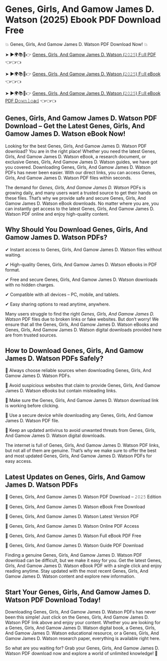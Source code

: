 # Genes, Girls, And Gamow James D. Watson (2025) Ebook PDF Download Free

💥 Genes, Girls, And Gamow James D. Watson PDF Download Now! 💥

➤ ►🌍📚📱👉 [Genes, Girls, And Gamow James D. Watson (𝟸𝟶𝟸𝟻) F𝚞ll PDF](https://getpdf.xyz/genes-girls-and-gamow-james-d.-watson) 👈👈👈


➤ ►🌍📚📱👉 [Genes, Girls, And Gamow James D. Watson (𝟸𝟶𝟸𝟻) F𝚞ll eBook](https://getpdf.xyz/genes-girls-and-gamow-james-d.-watson) 👈👈👈


➤ ►🌍📚📱👉 [Genes, Girls, And Gamow James D. Watson (𝟸𝟶𝟸𝟻) F𝚞ll eBook PDF D𝚘𝚠𝚗𝚕𝚘a𝚍](https://getpdf.xyz/genes-girls-and-gamow-james-d.-watson) 👈👈👈


## Genes, Girls, And Gamow James D. Watson PDF Download – Get the Latest Genes, Girls, And Gamow James D. Watson eBook Now!

Looking for the best Genes, Girls, And Gamow James D. Watson PDF download? You are in the right place! Whether you need the latest Genes, Girls, And Gamow James D. Watson eBook, a research document, or exclusive Genes, Girls, And Gamow James D. Watson guides, we have got you covered. Downloading Genes, Girls, And Gamow James D. Watson PDFs has never been easier. With our direct links, you can access Genes, Girls, And Gamow James D. Watson PDF files within seconds.

The demand for *Genes, Girls, And Gamow James D. Watson* PDFs is growing daily, and many users want a trusted source to get their hands on these files. That’s why we provide safe and secure Genes, Girls, And Gamow James D. Watson eBook downloads. No matter where you are, you can instantly get access to the latest Genes, Girls, And Gamow James D. Watson PDF online and enjoy high-quality content.

## Why Should You Download Genes, Girls, And Gamow James D. Watson PDFs?

✔ Instant access to Genes, Girls, And Gamow James D. Watson files without waiting.

✔ High-quality Genes, Girls, And Gamow James D. Watson eBooks in PDF format.

✔ Free and secure Genes, Girls, And Gamow James D. Watson downloads with no hidden charges.

✔ Compatible with all devices – PC, mobile, and tablets.

✔ Easy sharing options to read anytime, anywhere.

Many users struggle to find the right *Genes, Girls, And Gamow James D. Watson* PDF files due to broken links or fake websites. But don’t worry! We ensure that all the Genes, Girls, And Gamow James D. Watson eBooks and Genes, Girls, And Gamow James D. Watson digital downloads provided here are from trusted sources.

## How to Download Genes, Girls, And Gamow James D. Watson PDFs Safely?

📌 Always choose reliable sources when downloading Genes, Girls, And Gamow James D. Watson PDFs.

📌 Avoid suspicious websites that claim to provide Genes, Girls, And Gamow James D. Watson eBooks but contain misleading links.

📌 Make sure the Genes, Girls, And Gamow James D. Watson download link is working before clicking.

📌 Use a secure device while downloading any Genes, Girls, And Gamow James D. Watson PDF file.

📌 Keep an updated antivirus to avoid unwanted threats from Genes, Girls, And Gamow James D. Watson digital downloads.

The internet is full of Genes, Girls, And Gamow James D. Watson PDF links, but not all of them are genuine. That’s why we make sure to offer the best and most updated Genes, Girls, And Gamow James D. Watson PDFs for easy access.

## Latest Updates on Genes, Girls, And Gamow James D. Watson PDFs

🔹 Genes, Girls, And Gamow James D. Watson PDF Download – 𝟸𝟶𝟸𝟻 Edition

🔹 Genes, Girls, And Gamow James D. Watson eBook Free Download

🔹 Genes, Girls, And Gamow James D. Watson Latest Version PDF

🔹 Genes, Girls, And Gamow James D. Watson Online PDF Access

🔹 Genes, Girls, And Gamow James D. Watson Full eBook PDF Free

🔹 Genes, Girls, And Gamow James D. Watson Guide PDF Download

Finding a genuine Genes, Girls, And Gamow James D. Watson PDF download can be difficult, but we make it easy for you. Get the latest Genes, Girls, And Gamow James D. Watson eBook PDF with a single click and enjoy reading anytime. Stay updated with the most recent Genes, Girls, And Gamow James D. Watson content and explore new information.

## Start Your Genes, Girls, And Gamow James D. Watson PDF Download Today!

Downloading Genes, Girls, And Gamow James D. Watson PDFs has never been this simple! Just click on the Genes, Girls, And Gamow James D. Watson PDF link above and enjoy your content. Whether you are looking for a Genes, Girls, And Gamow James D. Watson digital book, a Genes, Girls, And Gamow James D. Watson educational resource, or a Genes, Girls, And Gamow James D. Watson research paper, everything is available right here.

So what are you waiting for? Grab your Genes, Girls, And Gamow James D. Watson PDF download now and explore a world of unlimited knowledge! 🚀
